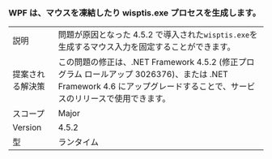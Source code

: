 ### <a name="wpf-spawns-a-wisptisexe-process-which-can-freeze-the-mouse"></a>WPF は、マウスを凍結したり wisptis.exe プロセスを生成します。

|   |   |
|---|---|
|説明|問題が原因となった 4.5.2 で導入された<code>wisptis.exe</code>を生成するマウス入力を固定することができます。|
|提案される解決策|この問題の修正は、.NET Framework 4.5.2 (修正プログラム ロールアップ 3026376)、または .NET Framework 4.6 にアップグレードすることで、サービスのリリースで使用できます。|
|スコープ|Major|
|Version|4.5.2|
|型|ランタイム|

